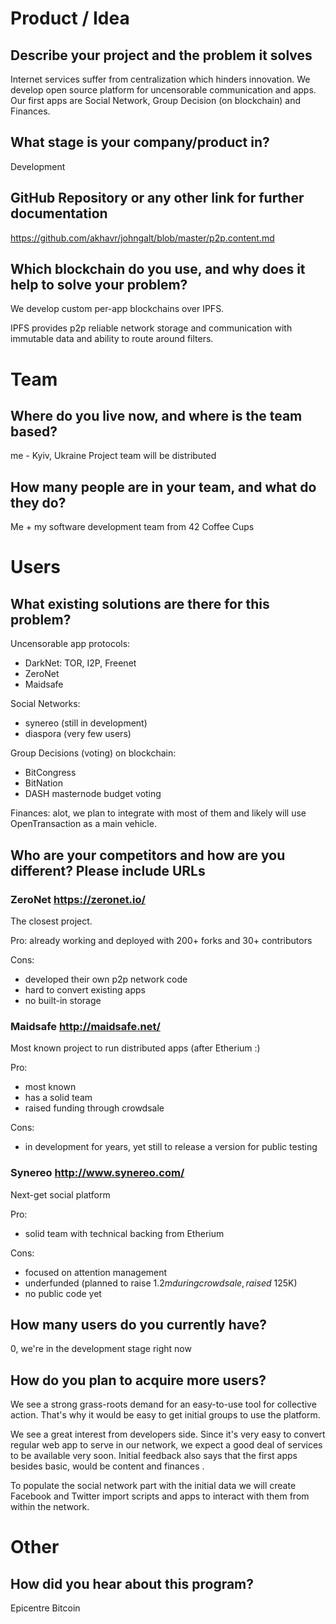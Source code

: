 # Product / Idea


## Describe your project and the problem it solves

Internet services suffer from centralization which hinders innovation.
We develop open source platform for uncensorable communication and
apps.  Our first apps are Social Network, Group Decision (on
blockchain) and Finances.

## What stage is your company/product in?

Development

## GitHub Repository or any other link for further documentation

https://github.com/akhavr/johngalt/blob/master/p2p.content.md

## Which blockchain do you use, and why does it help to solve your problem?

We develop custom per-app blockchains over  IPFS.

IPFS provides p2p reliable network storage and communication with
immutable data and ability to route around filters.

# Team

## Where do you live now, and where is the team based?

me - Kyiv, Ukraine
Project team will be distributed

## How many people are in your team, and what do they do?

Me + my software development team from 42 Coffee Cups


# Users

## What existing solutions are there for this problem?

Uncensorable app protocols:

* DarkNet:  TOR, I2P, Freenet
* ZeroNet
* Maidsafe

Social Networks: 

* synereo (still in development)
* diaspora (very few users)

Group Decisions (voting) on blockchain:

* BitCongress
* BitNation
* DASH masternode budget voting

Finances: alot, we plan to integrate with most of them and likely will
use OpenTransaction as a main vehicle.

## Who are your competitors and how are you different? Please include URLs

### ZeroNet https://zeronet.io/

The closest project.

Pro: already working and deployed with 200+ forks and 30+ contributors

Cons: 

* developed their own p2p network code
* hard to convert existing apps
* no built-in storage

### Maidsafe http://maidsafe.net/

Most known project to run distributed apps (after Etherium :)

Pro: 

* most known
* has a solid team
* raised funding through crowdsale

Cons:

* in development for years, yet still to release a version for public testing

### Synereo  http://www.synereo.com/

Next-get social platform

Pro:

* solid team with technical backing from Etherium 

Cons:

* focused on attention management
* underfunded (planned to raise $1.2m during crowdsale, raised ~$125K)
* no public code yet

## How many users do you currently have?

0, we're in the development stage right now

## How do you plan to acquire more users?

We see a strong grass-roots demand for an easy-to-use tool for
collective action.  That's why it would be easy to get initial groups
to use the platform. 

We see a great interest from developers side.  Since it's very easy to
convert regular web app to serve in our network, we expect a good deal
of services to be available very soon.  Initial feedback also says
that the first apps besides basic, would be content and finances .

To populate the social network part with the initial data we will
create Facebook and Twitter import scripts and apps to interact with
them from within the network.

# Other

## How did you hear about this program?

Epicentre Bitcoin
